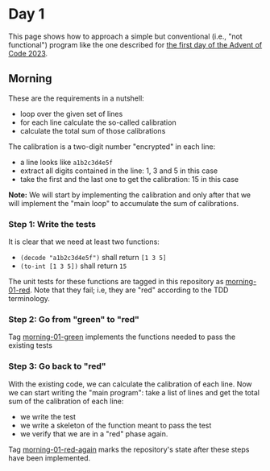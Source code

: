 # Day 1
This page shows how to approach a simple but conventional (i.e., "not
functional") program like the one described for [the first day of the Advent of
Code 2023](https://adventofcode.com/2023/day/1).

## Morning
These are the requirements in a nutshell:

* loop over the given set of lines
* for each line calculate the so-called calibration
* calculate the total sum of those calibrations

The calibration is a two-digit number "encrypted" in each line:

* a line looks like `a1b2c3d4e5f`
* extract all digits contained in the line: 1, 3 and 5 in this case
* take the first and the last one to get the calibration: 15 in this case

**Note:** We will start by implementing the calibration and only after that we
will implement the "main loop" to accumulate the sum of calibrations.

### Step 1: Write the tests
It is clear that we need at least two functions:
* `(decode "a1b2c3d4e5f")` shall return `[1 3 5]`
* `(to-int [1 3 5])` shall return `15`

The unit tests for these functions are tagged in this repository as
[morning-01-red](https://github.com/codingzorro/advent2023/tree/morning-01-red).
Note that they fail; i.e, they are "red" according to the TDD terminology.

### Step 2: Go from "green" to "red"
Tag [morning-01-green](https://github.com/codingzorro/advent2023/releases/tag/morning-01-green)
implements the functions needed to pass the existing tests

### Step 3: Go back to "red"
With the existing code, we can calculate the calibration of each line.  Now
we can start writing the "main program": take a list of lines and get the total
sum of the calibration of each line:

* we write the test
* we write a skeleton of the function meant to pass the test
* we verify that we are in a "red" phase again.

Tag [morning-01-red-again](https://github.com/codingzorro/advent2023/releases/tag/morning-01-red-again)
marks the repository's state after these steps have been implemented.
